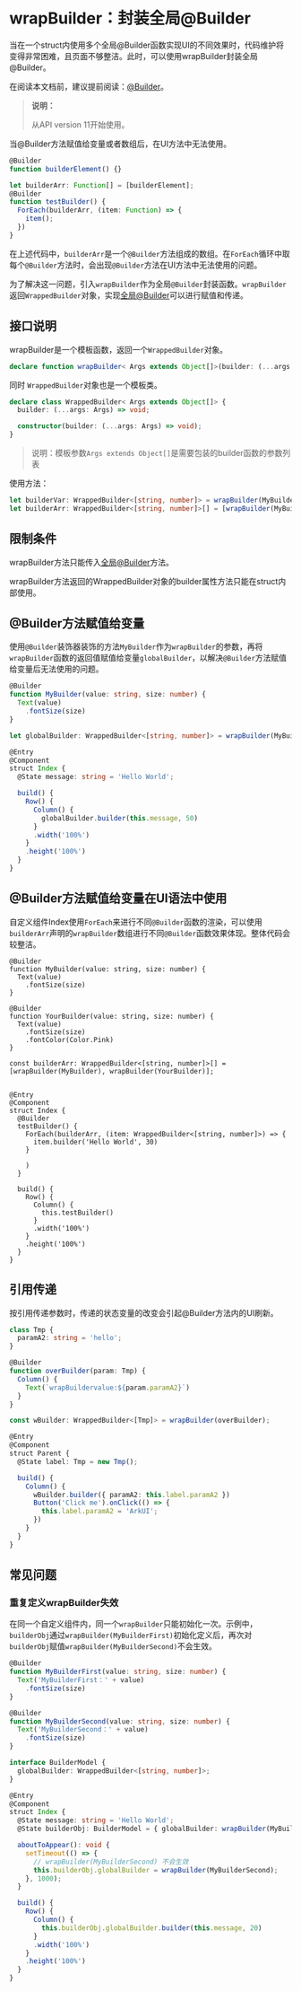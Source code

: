 # wrapBuilder：封装全局@Builder

  当在一个struct内使用多个全局@Builder函数实现UI的不同效果时，代码维护将变得非常困难，且页面不够整洁。此时，可以使用wrapBuilder封装全局@Builder。

  在阅读本文档前，建议提前阅读：[\@Builder](./arkts-builder.md)。

> **说明：**
>
> 从API version 11开始使用。

当@Builder方法赋值给变量或者数组后，在UI方法中无法使用。

```ts
@Builder
function builderElement() {}

let builderArr: Function[] = [builderElement];
@Builder
function testBuilder() {
  ForEach(builderArr, (item: Function) => {
    item();
  })
}
```

在上述代码中，`builderArr`是一个`@Builder`方法组成的数组。在`ForEach`循环中取每个`@Builder`方法时，会出现`@Builder`方法在UI方法中无法使用的问题。

为了解决这一问题，引入`wrapBuilder`作为全局`@Builder`封装函数。`wrapBuilder`返回`WrappedBuilder`对象，实现[全局\@Builder](arkts-builder.md#全局自定义构建函数)可以进行赋值和传递。 

## 接口说明

wrapBuilder是一个模板函数，返回一个`WrappedBuilder`对象。

```ts
declare function wrapBuilder< Args extends Object[]>(builder: (...args: Args) => void): WrappedBuilder;
```
同时 `WrappedBuilder`对象也是一个模板类。

```ts
declare class WrappedBuilder< Args extends Object[]> {
  builder: (...args: Args) => void;

  constructor(builder: (...args: Args) => void);
}
```


>说明：模板参数`Args extends Object[]`是需要包装的builder函数的参数列表

使用方法：

```ts
let builderVar: WrappedBuilder<[string, number]> = wrapBuilder(MyBuilder);
let builderArr: WrappedBuilder<[string, number]>[] = [wrapBuilder(MyBuilder)]; //可以放入数组
```



## 限制条件

wrapBuilder方法只能传入[全局\@Builder](arkts-builder.md#全局自定义构建函数)方法。

wrapBuilder方法返回的WrappedBuilder对象的builder属性方法只能在struct内部使用。

## @Builder方法赋值给变量

使用`@Builder`装饰器装饰的方法`MyBuilder`作为`wrapBuilder`的参数，再将`wrapBuilder`函数的返回值赋值给变量`globalBuilder`，以解决`@Builder`方法赋值给变量后无法使用的问题。

```ts
@Builder
function MyBuilder(value: string, size: number) {
  Text(value)
    .fontSize(size)
}

let globalBuilder: WrappedBuilder<[string, number]> = wrapBuilder(MyBuilder);

@Entry
@Component
struct Index {
  @State message: string = 'Hello World';

  build() {
    Row() {
      Column() {
        globalBuilder.builder(this.message, 50)
      }
      .width('100%')
    }
    .height('100%')
  }
}
```

##  @Builder方法赋值给变量在UI语法中使用

自定义组件Index使用`ForEach`来进行不同`@Builder`函数的渲染，可以使用`builderArr`声明的`wrapBuilder`数组进行不同`@Builder`函数效果体现。整体代码会较整洁。

```
@Builder
function MyBuilder(value: string, size: number) {
  Text(value)
    .fontSize(size)
}

@Builder
function YourBuilder(value: string, size: number) {
  Text(value)
    .fontSize(size)
    .fontColor(Color.Pink)
}

const builderArr: WrappedBuilder<[string, number]>[] = [wrapBuilder(MyBuilder), wrapBuilder(YourBuilder)];


@Entry
@Component
struct Index {
  @Builder
  testBuilder() {
    ForEach(builderArr, (item: WrappedBuilder<[string, number]>) => {
      item.builder('Hello World', 30)
    }

    )
  }

  build() {
    Row() {
      Column() {
        this.testBuilder()
      }
      .width('100%')
    }
    .height('100%')
  }
}
```

## 引用传递

按引用传递参数时，传递的状态变量的改变会引起@Builder方法内的UI刷新。

```ts
class Tmp {
  paramA2: string = 'hello';
}

@Builder
function overBuilder(param: Tmp) {
  Column() {
    Text(`wrapBuildervalue:${param.paramA2}`)
  }
}

const wBuilder: WrappedBuilder<[Tmp]> = wrapBuilder(overBuilder);

@Entry
@Component
struct Parent {
  @State label: Tmp = new Tmp();

  build() {
    Column() {
      wBuilder.builder({ paramA2: this.label.paramA2 })
      Button('Click me').onClick(() => {
        this.label.paramA2 = 'ArkUI';
      })
    }
  }
}
```

## 常见问题

### 重复定义wrapBuilder失效

在同一个自定义组件内，同一个`wrapBuilder`只能初始化一次。示例中，`builderObj`通过`wrapBuilder(MyBuilderFirst)`初始化定义后，再次对`builderObj`赋值`wrapBuilder(MyBuilderSecond)`不会生效。

```ts
@Builder
function MyBuilderFirst(value: string, size: number) {
  Text('MyBuilderFirst：' + value)
    .fontSize(size)
}

@Builder
function MyBuilderSecond(value: string, size: number) {
  Text('MyBuilderSecond：' + value)
    .fontSize(size)
}

interface BuilderModel {
  globalBuilder: WrappedBuilder<[string, number]>;
}

@Entry
@Component
struct Index {
  @State message: string = 'Hello World';
  @State builderObj: BuilderModel = { globalBuilder: wrapBuilder(MyBuilderFirst) };

  aboutToAppear(): void {
    setTimeout(() => {
      // wrapBuilder(MyBuilderSecond) 不会生效
      this.builderObj.globalBuilder = wrapBuilder(MyBuilderSecond);
    }, 1000);
  }

  build() {
    Row() {
      Column() {
        this.builderObj.globalBuilder.builder(this.message, 20)
      }
      .width('100%')
    }
    .height('100%')
  }
}
```